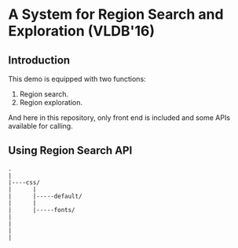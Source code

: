# A System for Region Search and Exploration (VLDB'16)

## Introduction
This demo is equipped with two functions:

1. Region search.
2. Region exploration.

And here in this repository, only front end is included and some APIs available for calling.

## Using Region Search API
```
.
|
|----css/
|      |
|      |-----default/
|      |
|      |-----fonts/
|
|
|
|
```